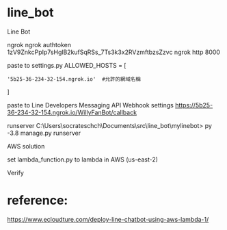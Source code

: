 # line_bot

Line Bot

ngrok
ngrok authtoken 1zV9ZnkcPpIp7sHglB2kufSqRSs_7Ts3k3x2RVzmftbzsZzvc
ngrok http 8000

paste to settings.py
ALLOWED_HOSTS = [

    '5b25-36-234-32-154.ngrok.io'  #允許的網域名稱
    
]

paste to Line Developers Messaging API Webhook settings
https://5b25-36-234-32-154.ngrok.io/WillyFanBot/callback

runserver
C:\Users\socrateschch\Documents\src\line_bot\mylinebot>
py -3.8 manage.py runserver

AWS solution

set lambda_function.py to lambda in AWS (us-east-2)


Verify

# reference:
https://www.ecloudture.com/deploy-line-chatbot-using-aws-lambda-1/
